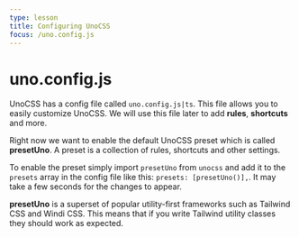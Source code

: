 ```yaml
---
type: lesson
title: Configuring UnoCSS
focus: /uno.config.js
---
```


# uno.config.js

UnoCSS has a config file called `uno.config.js|ts`. This file allows you to easily customize UnoCSS. We will use this file later to add **rules**, **shortcuts** and more.

Right now we want to enable the default UnoCSS preset which is called **presetUno**. A preset is a collection of rules, shortcuts and other settings.

To enable the preset simply import `presetUno` from `unocss` and add it to the `presets` array in the config file like this: `presets: [presetUno()],`. It may take a few seconds for the changes to appear.

**presetUno** is a superset of popular utility-first frameworks such as Tailwind CSS and Windi CSS. This means that if you write Tailwind utility classes they should work as expected.
